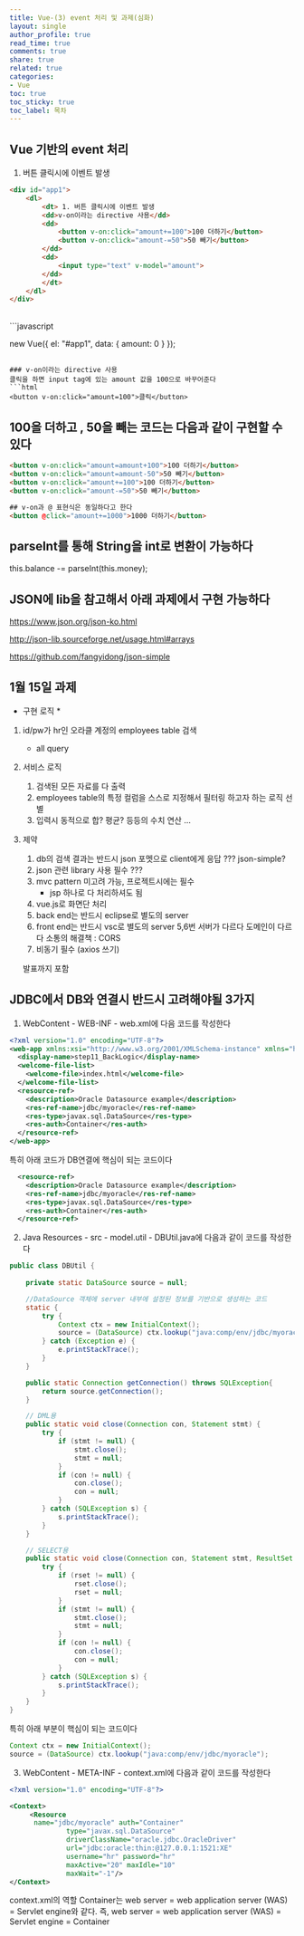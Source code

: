 ```yaml
---
title: Vue-(3) event 처리 및 과제(심화)
layout: single
author_profile: true
read_time: true
comments: true
share: true
related: true
categories:
- Vue
toc: true
toc_sticky: true
toc_label: 목차
---
```


## Vue 기반의 event 처리
1. 버튼 클릭시에 이벤트 발생
```html
<div id="app1">
    <dl>
        <dt> 1. 버튼 클릭시에 이벤트 발생
        <dd>v-on이라는 directive 사용</dd>
        <dd>
            <button v-on:click="amount+=100">100 더하기</button>
            <button v-on:click="amount-=50">50 빼기</button>
        </dd>
        <dd>
            <input type="text" v-model="amount">
        </dd>
        </dt>
    </dl>
</div>
```
<br>
```javascript

new Vue({
        el: "#app1",
        data: {
            amount: 0
        }
});

```

### v-on이라는 directive 사용
클릭을 하면 input tag에 있는 amount 값을 100으로 바꾸어준다
```html
<button v-on:click="amount=100">클릭</button>
```

## 100을 더하고 , 50을 빼는 코드는 다음과 같이 구현할 수 있다
```html
<button v-on:click="amount=amount+100">100 더하기</button>
<button v-on:click="amount=amount-50">50 빼기</button>
<button v-on:click="amount+=100">100 더하기</button>
<button v-on:click="amount-=50">50 빼기</button>
```

```html
## v-on과 @ 표현식은 동일하다고 한다
<button @click="amount+=1000">1000 더하기</button>
```

## parseInt를 통해 String을 int로 변환이 가능하다
this.balance -= parseInt(this.money);

## JSON에 lib을 참고해서 아래 과제에서 구현 가능하다
https://www.json.org/json-ko.html

http://json-lib.sourceforge.net/usage.html#arrays

https://github.com/fangyidong/json-simple

## 1월 15일 과제
* 구현 로직 *
1. id/pw가 hr인 오라클 계정의 employees table 검색
    - all query
2. 서비스 로직
    1. 검색된 모든 자료를 다 출력
    2. employees table의 특정 컬럼을 스스로 지정해서 필터링 하고자 하는 로직 선별
    3. 입력시 동적으로 합? 평균? 등등의 수치 연산
    ...
3. 제약
    1. db의 검색 결과는 반드시 json 포멧으로 client에게 응답 ??? json-simple?
    2. json 관련 library 사용 필수 ??? 
    3. mvc pattern 미고려 가능, 프로젝트시에는 필수
        - jsp 하나로 다 처리하셔도 됨
    4. vue.js로 화면단 처리
    5. back end는 반드시 eclipse로 별도의 server
    6. front end는 반드시 vsc로 별도의 server
        5,6번 서버가 다르다
        도메인이 다르다 
        소통의 해결책 : CORS
    7. 비동기 필수 (axios 쓰기)

    발표까지 포함


## JDBC에서 DB와 연결시 반드시 고려해야될 3가지 
1. WebContent - WEB-INF - web.xml에 다음 코드를 작성한다 <br>

```xml
<?xml version="1.0" encoding="UTF-8"?>
<web-app xmlns:xsi="http://www.w3.org/2001/XMLSchema-instance" xmlns="http://xmlns.jcp.org/xml/ns/javaee" xsi:schemaLocation="http://xmlns.jcp.org/xml/ns/javaee http://xmlns.jcp.org/xml/ns/javaee/web-app_3_1.xsd" id="WebApp_ID" version="3.1">
  <display-name>step11_BackLogic</display-name>
  <welcome-file-list>
    <welcome-file>index.html</welcome-file>
  </welcome-file-list>
  <resource-ref>
    <description>Oracle Datasource example</description>
    <res-ref-name>jdbc/myoracle</res-ref-name>
    <res-type>javax.sql.DataSource</res-type>
    <res-auth>Container</res-auth>
  </resource-ref>
</web-app>
```
특히 아래 코드가 DB연결에 핵심이 되는 코드이다<br>

```xml
  <resource-ref>
    <description>Oracle Datasource example</description>
    <res-ref-name>jdbc/myoracle</res-ref-name>
    <res-type>javax.sql.DataSource</res-type>
    <res-auth>Container</res-auth>
  </resource-ref>
```

2. Java Resources - src - model.util - DBUtil.java에 다음과 같이 코드를 작성한다
```java
public class DBUtil {
	
	private static DataSource source = null;

	//DataSource 객체에 server 내부에 설정된 정보를 기반으로 생성하는 코드
	static {
		try {
			Context ctx = new InitialContext();
			source = (DataSource) ctx.lookup("java:comp/env/jdbc/myoracle");
		} catch (Exception e) {
			e.printStackTrace();
		}
	}

	public static Connection getConnection() throws SQLException{
		return source.getConnection();
	}

	// DML용
	public static void close(Connection con, Statement stmt) {
		try {
			if (stmt != null) {
				stmt.close();
				stmt = null;
			}
			if (con != null) {
				con.close();
				con = null;
			}
		} catch (SQLException s) {
			s.printStackTrace();
		}
	}

	// SELECT용
	public static void close(Connection con, Statement stmt, ResultSet rset) {
		try {
			if (rset != null) {
				rset.close();
				rset = null;
			}
			if (stmt != null) {
				stmt.close();
				stmt = null;
			}
			if (con != null) {
				con.close();
				con = null;
			}
		} catch (SQLException s) {
			s.printStackTrace();
		}
	}
}
```
특히 아래 부분이 핵심이 되는 코드이다 <br>

```java
Context ctx = new InitialContext();
source = (DataSource) ctx.lookup("java:comp/env/jdbc/myoracle");
```

3. WebContent - META-INF - context.xml에 다음과 같이 코드를 작성한다<br>

```xml
<?xml version="1.0" encoding="UTF-8"?>

<Context>
	 <Resource 
	  name="jdbc/myoracle" auth="Container"
              type="javax.sql.DataSource" 
              driverClassName="oracle.jdbc.OracleDriver"
              url="jdbc:oracle:thin:@127.0.0.1:1521:XE"
              username="hr" password="hr" 
              maxActive="20" maxIdle="10"
              maxWait="-1"/>
</Context>
```
context.xml의 역할
Container는 web server = web application server (WAS) = Servlet engine와 같다.
즉, web server = web application server (WAS) = Servlet engine = Container 

